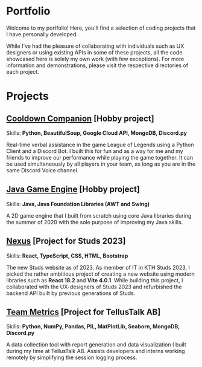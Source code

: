 # Portfolio 
Welcome to my portfolio! Here, you'll find a selection of coding projects that I have personally developed. 

While I've had the pleasure of collaborating with individuals such as UX designers or using existing APIs in some of these projects, all the code showcased here is solely my own work (with few exceptions). For more information and demonstrations, please visit the respective directories of each project.

# Projects

## [Cooldown Companion](https://github.com/wbigert/portfolio/tree/main/cooldown-companion) [Hobby project]
Skills: **Python, BeautifulSoup, Google Cloud API, MongoDB, Discord.py**

Real-time verbal assistance in the game League of Legends using a Python Client and a Discord Bot. I built this for fun and as a way for me and my friends to improve our  performance while playing the game together. It can be used simultaneously by all players in your team, as long as you are in the same Discord Voice channel.

## [Java Game Engine](https://github.com/wbigert/portfolio/tree/main/java-game-engine) [Hobby project]
Skills: **Java, Java Foundation Libraries (AWT and Swing)**

A 2D game engine that I built from scratch using core Java libraries during the summer of 2020 with the sole purpose of improving my Java skills.

## [Nexus](https://github.com/wbigert/portfolio/tree/main/nexus) [Project for Studs 2023]
Skills: **React, TypeScript, CSS, HTML, Bootstrap**

The new Studs website as of 2023. As member of IT in KTH Studs 2023, I picked the rather ambitious project of creating a new website using modern libraries such as **React 18.2** and **Vite 4.0.1**. While building this project, I collaborated with the UX-designers of Studs 2023 and refurbished the backend API built by previous generations of Studs.

## [Team Metrics](https://github.com/wbigert/portfolio/tree/main/team-metrics) [Project for TellusTalk AB]
Skills: **Python, NumPy, Pandas, PIL, MatPlotLib, Seaborn, MongoDB, Discord.py**

A data collection tool with report generation and data visualization I built during my time at TellusTalk AB. Assists developers and interns working remotely by simplifying the session logging process.









